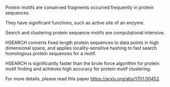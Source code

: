 Protein motifs are conserved fragments occurred frequently in protein sequences. 

They have significant functions, such as active site of an enzyme. 

Search and clustering protein sequence motifs are computational intensive. 

HSEARCH converts fixed length protein sequences to data points in high dimensional space, and applies locality-sensitive hashing to fast search homologous protein sequences for a motif. 

HSEARCH is significantly faster than the brute force algorithm for protein motif finding and achieves high accuracy for protein motif clustering.

For more details, please read this paper https://arxiv.org/abs/1701.00452.
